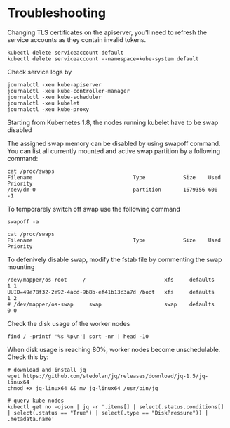 # Troubleshooting
Changing TLS certificates on the apiserver, you'll need to refresh the service accounts as they contain invalid tokens.

    kubectl delete serviceaccount default
    kubectl delete serviceaccount --namespace=kube-system default

Check service logs by 

    journalctl -xeu kube-apiserver
    journalctl -xeu kube-controller-manager
    journalctl -xeu kube-scheduler
    journalctl -xeu kubelet
    journalctl -xeu kube-proxy

Starting from Kubernetes 1.8, the nodes running kubelet have to be swap disabled

The assigned swap memory can be disabled by using swapoff command. You can list all currently mounted and active swap partition by a following command:

    cat /proc/swaps
    Filename                                Type            Size    Used    Priority
    /dev/dm-0                               partition       1679356 600     -1

To temporarely switch off swap use the following command

    swapoff -a

    cat /proc/swaps
    Filename                                Type            Size    Used    Priority

To defenively disable swap, modify the fstab file by commenting the swap mounting

    /dev/mapper/os-root     /                         xfs     defaults        1 1
    UUID=49e78f32-2e92-4acd-9b8b-ef41b13c3a7d /boot   xfs     defaults        1 2
    # /dev/mapper/os-swap     swap                    swap    defaults        0 0

Check the disk usage of the worker nodes

    find / -printf '%s %p\n'| sort -nr | head -10
    
When disk usage is reaching 80%, worker nodes become unschedulable. Check this by:

    # download and install jq
    wget https://github.com/stedolan/jq/releases/download/jq-1.5/jq-linux64
    chmod +x jq-linux64 && mv jq-linux64 /usr/bin/jq
    
    # query kube nodes
    kubectl get no -ojson | jq -r '.items[] | select(.status.conditions[] | select(.status == "True") | select(.type == "DiskPressure")) | .metadata.name'


